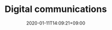 ---
title: "Digital communications"
description: "test doc index"
date: 2020-01-11T14:09:21+09:00
---